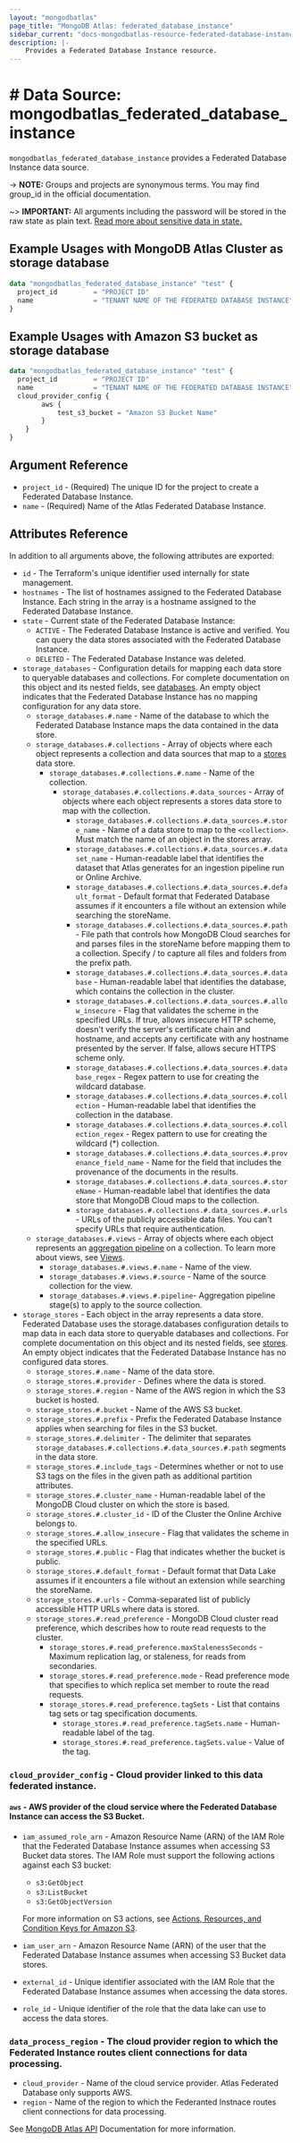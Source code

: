 ```yaml
---
layout: "mongodbatlas"
page_title: "MongoDB Atlas: federated_database_instance"
sidebar_current: "docs-mongodbatlas-resource-federated-database-instance"
description: |-
    Provides a Federated Database Instance resource.
---
```


# # Data Source: mongodbatlas_federated_database_instance

`mongodbatlas_federated_database_instance` provides a Federated Database Instance data source.

-> **NOTE:** Groups and projects are synonymous terms. You may find group_id in the official documentation.

~> **IMPORTANT:** All arguments including the password will be stored in the raw state as plain text. [Read more about sensitive data in state.](https://www.terraform.io/docs/state/sensitive-data.html)

## Example Usages with MongoDB Atlas Cluster as storage database

```terraform
data "mongodbatlas_federated_database_instance" "test" {
  project_id         = "PROJECT ID"
  name               = "TENANT NAME OF THE FEDERATED DATABASE INSTANCE"
}
```

## Example Usages with Amazon S3 bucket as storage database

```terraform
data "mongodbatlas_federated_database_instance" "test" {
  project_id         = "PROJECT ID"
  name               = "TENANT NAME OF THE FEDERATED DATABASE INSTANCE"
  cloud_provider_config {
		aws {
			test_s3_bucket = "Amazon S3 Bucket Name"
		}
	}
}
```

## Argument Reference

* `project_id` - (Required) The unique ID for the project to create a Federated Database Instance.
* `name` - (Required) Name of the Atlas Federated Database Instance.

## Attributes Reference

In addition to all arguments above, the following attributes are exported:

* `id` - The Terraform's unique identifier used internally for state management.
* `hostnames` - The list of hostnames assigned to the Federated Database Instance. Each string in the array is a hostname assigned to the Federated Database Instance.
* `state` - Current state of the Federated Database Instance:
  * `ACTIVE` - The Federated Database Instance is active and verified. You can query the data stores associated with the Federated Database Instance.
  * `DELETED` - The Federated Database Instance was deleted.
* `storage_databases` - Configuration details for mapping each data store to queryable databases and collections. For complete documentation on this object and its nested fields, see [databases](https://docs.mongodb.com/datalake/reference/format/data-lake-configuration#std-label-datalake-databases-reference). An empty object indicates that the Federated Database Instance has no mapping configuration for any data store.
  * `storage_databases.#.name` - Name of the database to which the Federated Database Instance maps the data contained in the data store.
  * `storage_databases.#.collections` -     Array of objects where each object represents a collection and data sources that map to a [stores](https://docs.mongodb.com/datalake/reference/format/data-lake-configuration#mongodb-datalakeconf-datalakeconf.stores) data store.
    * `storage_databases.#.collections.#.name` - Name of the collection.
      * `storage_databases.#.collections.#.data_sources` -     Array of objects where each object represents a stores data store to map with the collection.
        * `storage_databases.#.collections.#.data_sources.#.store_name` -     Name of a data store to map to the `<collection>`. Must match the name of an object in the stores array.
        * `storage_databases.#.collections.#.data_sources.#.dataset_name` -     Human-readable label that identifies the dataset that Atlas generates for an ingestion pipeline run or Online Archive.
        * `storage_databases.#.collections.#.data_sources.#.default_format` - Default format that Federated Database assumes if it encounters a file without an extension while searching the storeName. 
        * `storage_databases.#.collections.#.data_sources.#.path` - File path that controls how MongoDB Cloud searches for and parses files in the storeName before mapping them to a collection. Specify / to capture all files and folders from the prefix path.
        * `storage_databases.#.collections.#.data_sources.#.database` - Human-readable label that identifies the database, which contains the collection in the cluster.
        * `storage_databases.#.collections.#.data_sources.#.allow_insecure` - Flag that validates the scheme in the specified URLs. If true, allows insecure HTTP scheme, doesn't verify the server's certificate chain and hostname, and accepts any certificate with any hostname presented by the server. If false, allows secure HTTPS scheme only.
        * `storage_databases.#.collections.#.data_sources.#.database_regex` - Regex pattern to use for creating the wildcard database.
        * `storage_databases.#.collections.#.data_sources.#.collection` - Human-readable label that identifies the collection in the database.
        * `storage_databases.#.collections.#.data_sources.#.collection_regex` - Regex pattern to use for creating the wildcard (*) collection.
        * `storage_databases.#.collections.#.data_sources.#.provenance_field_name` - Name for the field that includes the provenance of the documents in the results.
        * `storage_databases.#.collections.#.data_sources.#.storeName` - Human-readable label that identifies the data store that MongoDB Cloud maps to the collection.
        * `storage_databases.#.collections.#.data_sources.#.urls` - URLs of the publicly accessible data files. You can't specify URLs that require authentication.
  * `storage_databases.#.views` -     Array of objects where each object represents an [aggregation pipeline](https://docs.mongodb.com/manual/core/aggregation-pipeline/#id1) on a collection. To learn more about views, see [Views](https://docs.mongodb.com/manual/core/views/).
    * `storage_databases.#.views.#.name` - Name of the view.
    * `storage_databases.#.views.#.source` -  Name of the source collection for the view.
    * `storage_databases.#.views.#.pipeline`- Aggregation pipeline stage(s) to apply to the source collection.
* `storage_stores` - Each object in the array represents a data store. Federated Database uses the storage.databases configuration details to map data in each data store to queryable databases and collections. For complete documentation on this object and its nested fields, see [stores](https://docs.mongodb.com/datalake/reference/format/data-lake-configuration#std-label-datalake-stores-reference). An empty object indicates that the Federated Database Instance has no configured data stores.
  * `storage_stores.#.name` - Name of the data store.
  * `storage_stores.#.provider` - Defines where the data is stored.
  * `storage_stores.#.region` - Name of the AWS region in which the S3 bucket is hosted.
  * `storage_stores.#.bucket` - Name of the AWS S3 bucket.
  * `storage_stores.#.prefix` - Prefix the Federated Database Instance applies when searching for files in the S3 bucket.
  * `storage_stores.#.delimiter` - The delimiter that separates `storage_databases.#.collections.#.data_sources.#.path` segments in the data store.
  * `storage_stores.#.include_tags` - Determines whether or not to use S3 tags on the files in the given path as additional partition attributes.
  * `storage_stores.#.cluster_name` - Human-readable label of the MongoDB Cloud cluster on which the store is based.
  * `storage_stores.#.cluster_id` - ID of the Cluster the Online Archive belongs to.
  * `storage_stores.#.allow_insecure` - Flag that validates the scheme in the specified URLs.
  * `storage_stores.#.public` - Flag that indicates whether the bucket is public.
  * `storage_stores.#.default_format` - Default format that Data Lake assumes if it encounters a file without an extension while searching the storeName.
  * `storage_stores.#.urls` - Comma-separated list of publicly accessible HTTP URLs where data is stored.
  * `storage_stores.#.read_preference` - MongoDB Cloud cluster read preference, which describes how to route read requests to the cluster.
    * `storage_stores.#.read_preference.maxStalenessSeconds` - Maximum replication lag, or staleness, for reads from secondaries.
    * `storage_stores.#.read_preference.mode` - Read preference mode that specifies to which replica set member to route the read requests.
    * `storage_stores.#.read_preference.tagSets` - List that contains tag sets or tag specification documents.
      * `storage_stores.#.read_preference.tagSets.name` - Human-readable label of the tag.
      * `storage_stores.#.read_preference.tagSets.value` - Value of the tag.

### `cloud_provider_config` - Cloud provider linked to this data federated instance.
#### `aws` - AWS provider of the cloud service where the Federated Database Instance can access the S3 Bucket.
* `iam_assumed_role_arn` - Amazon Resource Name (ARN) of the IAM Role that the Federated Database Instance assumes when accessing S3 Bucket data stores. The IAM Role must support the following actions against each S3 bucket:
  * `s3:GetObject`
  * `s3:ListBucket`
  * `s3:GetObjectVersion` 
    
  For more information on S3 actions, see [Actions, Resources, and Condition Keys for Amazon S3](https://docs.aws.amazon.com/service-authorization/latest/reference/list_amazons3.html).

* `iam_user_arn` - Amazon Resource Name (ARN) of the user that the Federated Database Instance assumes when accessing S3 Bucket data stores.
* `external_id` - Unique identifier associated with the IAM Role that the Federated Database Instance assumes when accessing the data stores.
* `role_id` - Unique identifier of the role that the data lake can use to access the data stores.
### `data_process_region` - The cloud provider region to which the Federated Instance routes client connections for data processing.
* `cloud_provider` -  Name of the cloud service provider. Atlas Federated Database only supports AWS.
* `region` - Name of the region to which the Federanted Instnace routes client connections for data processing. 


See [MongoDB Atlas API](https://www.mongodb.com/docs/atlas/reference/api-resources-spec/#tag/Data-Federation) Documentation for more information.